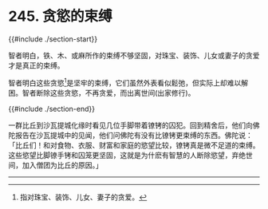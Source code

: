 # 245. 贪慾的束缚
{{#include ./section-start}}

智者明白，铁、木、或麻所作的束缚不够坚固，对珠宝、装饰、儿女或妻子的贪爱才是真正的束缚。



智者明白这些贪慾[^1]是坚牢的束缚，它们虽然外表看似鬆弛，但实际上却难以解困。智者断除这些贪慾，不再贪爱，而出离世间(出家修行)。

{{#include ./section-end}}

一群比丘到沙瓦提城化缘时看见几位手脚带着镣铐的囚犯。回到精舍后，他们向佛陀报告在沙瓦提城中的见闻，他们问佛陀有没有比镣铐更束缚的东西。佛陀说：「比丘们！和对食物、衣服、财富和家庭的慾望比较，镣铐真是微不足道的束缚。这些慾望比脚镣手铐和囚笼更坚固，这就是为什麽有智慧的人断除慾望，弃绝世间，加入僧团为比丘的原因。」


---



[^1]: 指对珠宝、装饰、儿女、妻子的贪爱。

[^2]: 请参考【244. 勇敢面对死亡的男人】的故事。

